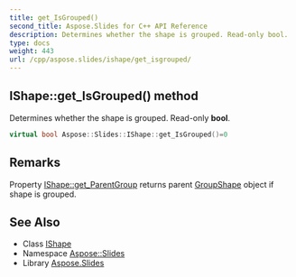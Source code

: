 ```yaml
---
title: get_IsGrouped()
second_title: Aspose.Slides for C++ API Reference
description: Determines whether the shape is grouped. Read-only bool.
type: docs
weight: 443
url: /cpp/aspose.slides/ishape/get_isgrouped/
---
```

## IShape::get_IsGrouped() method


Determines whether the shape is grouped. Read-only **bool**.

```cpp
virtual bool Aspose::Slides::IShape::get_IsGrouped()=0
```

## Remarks


Property [IShape::get_ParentGroup](../get_parentgroup/) returns parent [GroupShape](../../groupshape/) object if shape is grouped. 
## See Also

* Class [IShape](./)
* Namespace [Aspose::Slides](../)
* Library [Aspose.Slides](../../)